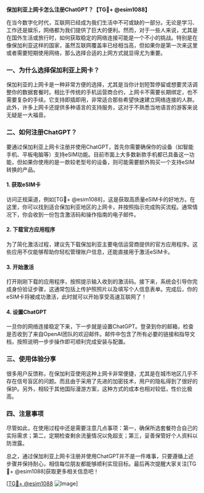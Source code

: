 **保加利亚上网卡怎么注册ChatGPT？【TG💪+ @esim1088】**

在当今数字化时代，互联网已经成为我们生活中不可或缺的一部分。无论是学习、工作还是娱乐，网络都为我们提供了巨大的便利。然而，对于一些人来说，尤其是在国外生活或旅行时，如何获取稳定的网络连接可能是一个不小的挑战。特别是在像保加利亚这样的国家，虽然互联网覆盖率已经相当高，但如果你是第一次来这里或者需要短期使用网络，那么选择合适的上网方式就显得尤为重要。

### 一、为什么选择保加利亚上网卡？

保加利亚的上网卡是一种非常方便的选择，尤其是当你计划短暂停留或想要灵活调整你的数据套餐时。相比于传统的手机运营商合约，上网卡不需要长期绑定，也不需要复杂的手续。它支持即插即用，非常适合那些希望快速建立网络连接的人群。此外，许多上网卡还提供多种语言的支持服务，这对于不熟悉当地语言的游客来说无疑是一大福音。

### 二、如何注册ChatGPT？

要通过保加利亚上网卡注册并使用ChatGPT，首先你需要确保你的设备（如智能手机、平板电脑等）支持eSIM功能。目前市面上大多数新款手机都已具备这一功能，但如果你使用的是一款较老型号的设备，则可能需要额外购买一个支持eSIM转换的产品。

#### 1. 获取eSIM卡
访问正规渠道，例如[TG💪+ @esim1088]，这是获取高质量eSIM卡的好地方。在这里，你可以找到适合保加利亚地区的上网卡，并按照指示完成购买流程。通常情况下，你会收到一份包含激活码和操作指南的电子邮件。

#### 2. 下载官方应用程序
为了简化激活过程，建议先下载保加利亚主要电信运营商提供的官方应用程序。这些应用不仅能够帮助你轻松管理账户信息，还能直接用于激活eSIM卡。

#### 3. 开始激活
打开刚刚下载的应用程序，按照提示输入收到的激活码。接下来，系统会引导你完成身份验证步骤，这通常包括上传护照照片以及填写个人信息表单。完成后，你的eSIM卡将被成功激活，此时就可以开始享受高速互联网了！

#### 4. 设置ChatGPT
一旦你的网络连接稳定下来，下一步就是设置ChatGPT。登录到你的邮箱，检查是否收到了来自OpenAI团队的欢迎邮件。邮件中包含了所有必要的链接和指导文档，按照说明一步步操作即可顺利完成安装与配置。

### 三、使用体验分享

很多用户反馈称，在保加利亚使用这种上网卡非常便捷，尤其是在城市地区几乎不存在信号盲区的问题。而且由于采用了先进的加密技术，用户的隐私得到了很好的保护。另外，相较于其他国际漫游方案，这种方式的成本也相对较低，性价比极高。

### 四、注意事项

尽管如此，在使用过程中还是需要注意几点事项：第一，确保所选套餐符合自己的实际需求；第二，定期检查剩余流量情况以免超支；第三，妥善保管好个人资料以防泄露。

总之，通过保加利亚上网卡注册并使用ChatGPT并不是一件难事，只要遵循上述步骤并保持耐心，相信每位朋友都能够顺利实现目标。最后再次提醒大家关注[TG💪+ @esim1088]获取更多相关信息吧！

[[TG💪+ @esim1088](https://t.me/s/esim1088) ![Image](https://i.postimg.cc/4NQfJmqS/Snipaste-2025-05-13-00-14-12.png)]